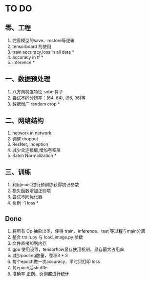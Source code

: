 # TO DO

## 零、工程
1. 完善模型的save、restore等逻辑
2. tensorboard 的使用
3. train accuracy,loss in all data *
4. accuracy in tf *
5. inference *

## 一、数据预处理
1. 八方向梯度特征 sobel算子
2. 尝试不同分辨率：(64, 64), (96, 96)等
3. 数据增广 random crop *

## 二、网络结构
1. network in network
3. 调整 dropout
4. ResNet, Inception
5. 减少全连接层,增加卷积层
6. Batch Normalization *

## 三、训练
1. 利用mnist进行预训练获得初识参数
2. 损失函数增加正则项
4. 尝试不同优化器
5. 负例 -1 loss *

## Done
1. 将所有 Op 抽象出类，使得 train、inference、test 等过程与main分离
2. 整合 train.py 与 load_image.py 参数
3. 文件直接加到内存
4. gpu 使用设置，tensorflow显存使用机制，显存最大占用率
5. 减少pooling数量，卷积3 * 3
6. 每个epoch做一次accuracy，平时只打印 loss
7. 每epoch后shuffle
6. 准确率 正例、负例都进行统计
